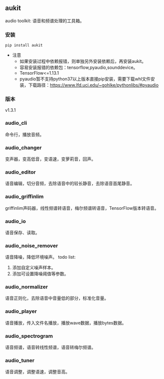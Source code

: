 
## aukit
audio toolkit: 语音和频谱处理的工具箱。

### 安装

```
pip install aukit
```

- 注意
    * 如果安装过程中依赖报错，则单独另外安装依赖后，再安装aukit。
    * 容易安装报错的依赖包：tensorflow,pyaudio,sounddevice。
    * TensorFlow<=1.13.1
    * pyaudio暂不支持python37以上版本直接pip安装，需要下载whl文件安装，下载路径：https://www.lfd.uci.edu/~gohlke/pythonlibs/#pyaudio

### 版本
v1.3.1

### audio_cli
命令行，播放音频。

### audio_changer
变声器，变高低音，变语速，变萝莉音，回声。

### audio_editor
语音编辑，切分音频，去除语音中的较长静音，去除语音首尾静音。

### audio_griffinlim
griffinlim声码器，线性频谱转语音，梅尔频谱转语音，TensorFlow版本转语音。

### audio_io
语音保存、读取。

### audio_noise_remover
语音降噪，降低环境噪声。
todo list:
1. 添加自定义噪声样本。
2. 添加可设置降噪阈值等参数。

### audio_normalizer
语音正则化，去除语音中音量低的部分，标准化音量。

### audio_player
语音播放，传入文件名播放，播放wave数据，播放bytes数据。

### audio_spectrogram
语音频谱，语音转线性频谱，语音转梅尔频谱。

### audio_tuner
语音调整，调整语速，调整音高。
